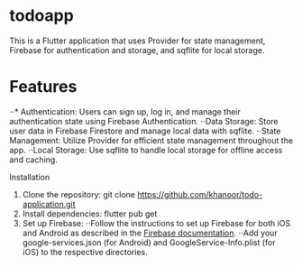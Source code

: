 # todoapp

This is a Flutter application that uses Provider for state management, Firebase for authentication and storage, and sqflite for local storage.

# Features
⋅⋅*  Authentication: Users can sign up, log in, and manage their authentication state using Firebase Authentication.
⋅⋅Data Storage: Store user data in Firebase Firestore and manage local data with sqflite.
⋅⋅State Management: Utilize Provider for efficient state management throughout the app.
⋅⋅Local Storage: Use sqflite to handle local storage for offline access and caching.

Installation
1. Clone the repository:
   git clone https://github.com/khanoor/todo-application.git
2. Install dependencies:
   flutter pub get
3. Set up Firebase:
   ⋅⋅Follow the instructions to set up Firebase for both iOS and Android as described in the [Firebase documentation]([url](https://firebase.google.com/docs/flutter/setup?platform=android)).
   ⋅⋅Add your google-services.json (for Android) and GoogleService-Info.plist (for iOS) to the respective directories.

